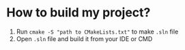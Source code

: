 #  **How to build my project?**
1. Run `cmake -S "path to CMakeLists.txt"` to make `.sln` file
2. Open `.sln` file and build it from your IDE or CMD
